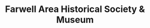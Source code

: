 ---
layout: repo
title: "Farwell Area Historical Society & Museum"
id: 3956
permalink: repos/3956/
---